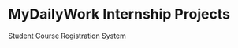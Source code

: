 # MyDailyWork Internship Projects

[Student Course Registration System](src/StudentCourseRegistrationSystem.java)
